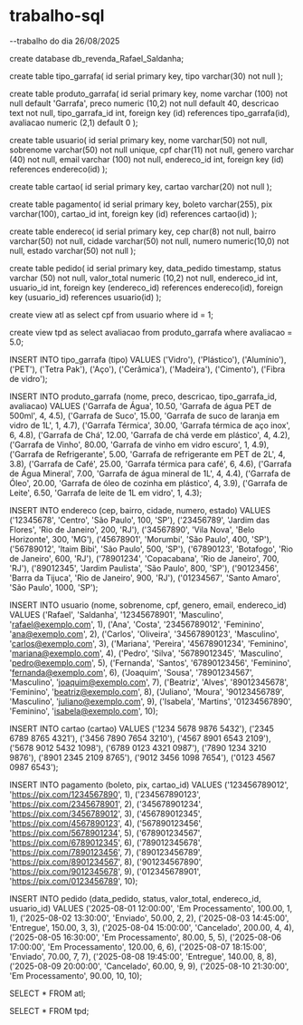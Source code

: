 # trabalho-sql
--trabalho do dia 26/08/2025

create database db_revenda_Rafael_Saldanha;

create table tipo_garrafa(
	id serial primary key,
	tipo varchar(30) not null
);

create table produto_garrafa(
	id serial primary key,
	nome varchar (100) not null default 'Garrafa',
	preco numeric (10,2) not null default 40,
	descricao text not null,
	tipo_garrafa_id int, foreign key (id) references tipo_garrafa(id),
	avaliacao numeric (2,1) default 0
);

create table usuario(
	id serial primary key,
	nome varchar(50) not null,
	sobrenome varchar(50) not null unique,
	cpf char(11) not null,
	genero varchar (40) not null,
	email varchar (100) not null,
	endereco_id int, foreign key (id) references endereco(id)
);

create table cartao(
	id serial primary key,
	cartao varchar(20) not null
);

create table pagamento(
	id serial primary key,
	boleto varchar(255),
	pix varchar(100),
	cartao_id int, foreign key (id) references cartao(id) 
);

create table endereco(
	id serial primary key,
	cep char(8) not null,
	bairro varchar(50) not null,
	cidade varchar(50) not null,
	numero numeric(10,0) not null,
	estado varchar(50) not null
);

create table pedido(
	id serial primary key,
	data_pedido timestamp,
	status varchar (50) not null,
	valor_total numeric (10,2) not null,
	endereco_id int,
	usuario_id int, 
	foreign key (endereco_id) references endereco(id),
	foreign key (usuario_id) references usuario(id)
);

create view atl as
select cpf from usuario
where id = 1;

create view tpd as
select avaliacao from produto_garrafa
where avaliacao = 5.0;

INSERT INTO tipo_garrafa (tipo) VALUES 
('Vidro'),
('Plástico'),
('Alumínio'),
('PET'),
('Tetra Pak'),
('Aço'),
('Cerâmica'),
('Madeira'),
('Cimento'),
('Fibra de vidro');

INSERT INTO produto_garrafa (nome, preco, descricao, tipo_garrafa_id, avaliacao) VALUES 
('Garrafa de Água', 10.50, 'Garrafa de água PET de 500ml', 4, 4.5),
('Garrafa de Suco', 15.00, 'Garrafa de suco de laranja em vidro de 1L', 1, 4.7),
('Garrafa Térmica', 30.00, 'Garrafa térmica de aço inox', 6, 4.8),
('Garrafa de Chá', 12.00, 'Garrafa de chá verde em plástico', 4, 4.2),
('Garrafa de Vinho', 80.00, 'Garrafa de vinho em vidro escuro', 1, 4.9),
('Garrafa de Refrigerante', 5.00, 'Garrafa de refrigerante em PET de 2L', 4, 3.8),
('Garrafa de Café', 25.00, 'Garrafa térmica para café', 6, 4.6),
('Garrafa de Água Mineral', 7.00, 'Garrafa de água mineral de 1L', 4, 4.4),
('Garrafa de Óleo', 20.00, 'Garrafa de óleo de cozinha em plástico', 4, 3.9),
('Garrafa de Leite', 6.50, 'Garrafa de leite de 1L em vidro', 1, 4.3);

INSERT INTO endereco (cep, bairro, cidade, numero, estado) VALUES 
('12345678', 'Centro', 'São Paulo', 100, 'SP'),
('23456789', 'Jardim das Flores', 'Rio de Janeiro', 200, 'RJ'),
('34567890', 'Vila Nova', 'Belo Horizonte', 300, 'MG'),
('45678901', 'Morumbi', 'São Paulo', 400, 'SP'),
('56789012', 'Itaim Bibi', 'São Paulo', 500, 'SP'),
('67890123', 'Botafogo', 'Rio de Janeiro', 600, 'RJ'),
('78901234', 'Copacabana', 'Rio de Janeiro', 700, 'RJ'),
('89012345', 'Jardim Paulista', 'São Paulo', 800, 'SP'),
('90123456', 'Barra da Tijuca', 'Rio de Janeiro', 900, 'RJ'),
('01234567', 'Santo Amaro', 'São Paulo', 1000, 'SP');

INSERT INTO usuario (nome, sobrenome, cpf, genero, email, endereco_id) VALUES 
('Rafael', 'Saldanha', '12345678901', 'Masculino', 'rafael@exemplo.com', 1),
('Ana', 'Costa', '23456789012', 'Feminino', 'ana@exemplo.com', 2),
('Carlos', 'Oliveira', '34567890123', 'Masculino', 'carlos@exemplo.com', 3),
('Mariana', 'Pereira', '45678901234', 'Feminino', 'mariana@exemplo.com', 4),
('Pedro', 'Silva', '56789012345', 'Masculino', 'pedro@exemplo.com', 5),
('Fernanda', 'Santos', '67890123456', 'Feminino', 'fernanda@exemplo.com', 6),
('Joaquim', 'Sousa', '78901234567', 'Masculino', 'joaquim@exemplo.com', 7),
('Beatriz', 'Alves', '89012345678', 'Feminino', 'beatriz@exemplo.com', 8),
('Juliano', 'Moura', '90123456789', 'Masculino', 'juliano@exemplo.com', 9),
('Isabela', 'Martins', '01234567890', 'Feminino', 'isabela@exemplo.com', 10);

INSERT INTO cartao (cartao) VALUES 
('1234 5678 9876 5432'),
('2345 6789 8765 4321'),
('3456 7890 7654 3210'),
('4567 8901 6543 2109'),
('5678 9012 5432 1098'),
('6789 0123 4321 0987'),
('7890 1234 3210 9876'),
('8901 2345 2109 8765'),
('9012 3456 1098 7654'),
('0123 4567 0987 6543');

INSERT INTO pagamento (boleto, pix, cartao_id) VALUES 
('123456789012', 'https://pix.com/1234567890', 1),
('234567890123', 'https://pix.com/2345678901', 2),
('345678901234', 'https://pix.com/3456789012', 3),
('456789012345', 'https://pix.com/4567890123', 4),
('567890123456', 'https://pix.com/5678901234', 5),
('678901234567', 'https://pix.com/6789012345', 6),
('789012345678', 'https://pix.com/7890123456', 7),
('890123456789', 'https://pix.com/8901234567', 8),
('901234567890', 'https://pix.com/9012345678', 9),
('012345678901', 'https://pix.com/0123456789', 10);

INSERT INTO pedido (data_pedido, status, valor_total, endereco_id, usuario_id) VALUES 
('2025-08-01 12:00:00', 'Em Processamento', 100.00, 1, 1),
('2025-08-02 13:30:00', 'Enviado', 50.00, 2, 2),
('2025-08-03 14:45:00', 'Entregue', 150.00, 3, 3),
('2025-08-04 15:00:00', 'Cancelado', 200.00, 4, 4),
('2025-08-05 16:30:00', 'Em Processamento', 80.00, 5, 5),
('2025-08-06 17:00:00', 'Em Processamento', 120.00, 6, 6),
('2025-08-07 18:15:00', 'Enviado', 70.00, 7, 7),
('2025-08-08 19:45:00', 'Entregue', 140.00, 8, 8),
('2025-08-09 20:00:00', 'Cancelado', 60.00, 9, 9),
('2025-08-10 21:30:00', 'Em Processamento', 90.00, 10, 10);

SELECT * FROM atl;

SELECT * FROM tpd;
